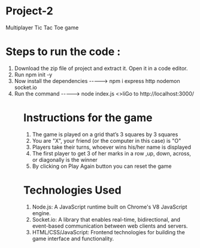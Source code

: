 # Project-2
Multiplayer Tic Tac Toe game

  # Steps to run the code :
  <ol>
     <li>Download the zip file of project and extract it. Open it in a code editor.
     <li>Run npm init -y
     <li>Now install the dependencies -----> npm i express http nodemon socket.io
     <li>Run the command -----> node index.js
     <>liGo to http://localhost:3000/
  <ol>

  # Instructions for the game
  <ol>
  <li>The game is played on a grid that’s 3 squares by 3 squares</li>
  <li>You are "X", your friend (or the computer in this case) is "O"</li>
  <li>Players take their turns, whoever wins his/her name is displayed</li>
  <li>The first player to get 3 of her marks in a row ,up, down, across, or diagonally is the winner</li>
  <li>By clicking on Play Again button you can reset the game </li>
</ol>


  # Technologies Used
<ol>
  <li>Node.js: A JavaScript runtime built on Chrome's V8 JavaScript engine.
  <li>Socket.io: A library that enables real-time, bidirectional, and event-based communication between web clients and servers.
  <li>HTML/CSS/JavaScript: Frontend technologies for building the game interface and functionality.
<ol>
